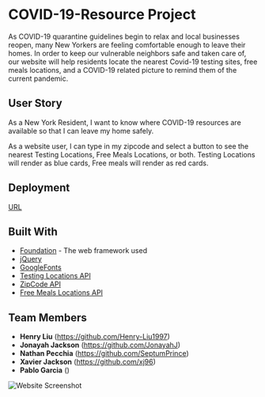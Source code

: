 # COVID-19-Resource Project

As COVID-19 quarantine guidelines begin to relax and local businesses reopen, many New Yorkers are feeling comfortable enough to leave their homes. In order to keep our vulnerable neighbors safe and taken care of, our website will help residents locate the nearest Covid-19 testing sites, free meals locations, and a COVID-19 related picture to remind them of the current pandemic.

## User Story

As a New York Resident, I want to know where COVID-19 resources are available so that I can leave my home safely.

As a website user, I can type in my zipcode and select a button to see the nearest Testing Locations, Free Meals Locations, or both. Testing Locations will render as blue cards, Free meals will render as red cards.

## Deployment

[URL](https://henry-liu1997.github.io/COVID-Project/)

## Built With

- [Foundation](https://get.foundation/) - The web framework used
- [jQuery](https://jquery.com/)
- [GoogleFonts](https://rometools.github.io/rome/)
- [Testing Locations API](https://covid-19-testing.github.io/locations/new-york/complete.json)
- [ZipCode API](https://www.zip-codes.com/zip-code-api.asp?gclid=Cj0KCQjw9b_4BRCMARIsADMUIyrk1ACnvdVAXF8WWO_hh5d1SETu8lkJSrSc2j7PiSYNLJbyaB2-vfoaApHZEALw_wcB)
- [Free Meals Locations API](https://documenter.getpostman.com/view/8854915/SzS7PR3t?version=latest#e7683597-46e0-4026-a992-7837b386a5c4)

## Team Members

- **Henry Liu** (https://github.com/Henry-Liu1997)
- **Jonayah Jackson** (https://github.com/JonayahJ)
- **Nathan Pecchia** (https://github.com/SeptumPrince)
- **Xavier Jackson** (https://github.com/xj96)
- **Pablo Garcia** ()

![Website Screenshot]()
